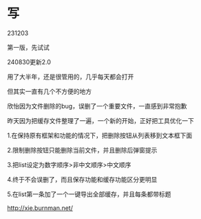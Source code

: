 # 写

231203

第一版，先试试


240830更新2.0

用了大半年，还是很管用的，几乎每天都会打开

但其实一直有几个不方便的地方

欣怡因为文件删除的bug，误删了一个重要文件，一直感到非常抱歉

昨天因为把缓存文件整理了一遍，一个新的开始，正好把工具优化一下


1.在保持原有框架和功能的情况下，把删除按钮从列表移到文本框下面

2.限制删除按钮只能删除当前文件，并且删除后弹窗提示

3.把list设定为数字顺序>非中文顺序>中文顺序

4.终于不会误删了，而且保存功能和缓存功能区分更明显

5.在list第一条加了一个一键导出全部缓存，并且每条都带标题

http://xie.burnman.net/


